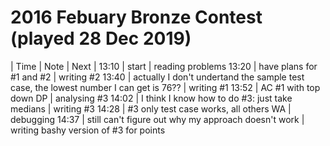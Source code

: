 # 2016 Febuary Bronze Contest (played 28 Dec 2019)

| Time | Note | Next |
13:10 | start | reading problems
13:20 | have plans for #1 and #2 | writing #2
13:40 | actually I don't undertand the sample test case, the lowest number I can get is 76?? | writing #1
13:52 | AC #1 with top down DP | analysing #3
14:02 | I think I know how to do #3: just take medians | writing #3
14:28 | #3 only test case works, all others WA | debugging
14:37 | still can't figure out why my approach doesn't work | writing bashy version of #3 for points